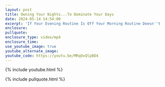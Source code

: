 ```yaml
---
layout: post
title: Owning Your Nights...To Dominate Your Days
date: 2024-05-14 14:54:00
excerpt: 'If Your Evening Routine Is Off Your Morning Routine Doesn''t Matter. '
enclosure:
pullquote:
enclosure_type: video/mp4
enclosure_time:
use_youtube_image: true
youtube_alternate_image:
youtube_code: https://youtu.be/MRqOvQlpBO4
---
```

{% include youtube.html %}

{% include pullquote.html %}